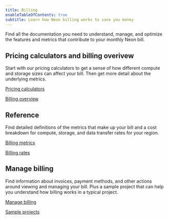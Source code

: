 ```yaml
---
title: Billing
enableTableOfContents: true
subtitle: Learn how Neon billing works to save you money
---
```


Find all the documentation you need to understand, manage, and optimize the features and metrics that contribute to your monthly Neon bill.


## Pricing calculators and billing overivew

Start with our pricing calculators to get a sense of how different compute and storage sizes can affect your bill. Then get more detail about the underlying metrics.

<DetailIconCards>

<a href="/docs/introduction/billing-calculators" description="Our pricing calculator and cost estimator tools help you estimate your next Neon bill." icon="transactions">Pricing calculators</a>

<a href="/docs/introduction/billing-overview" description="Quick introduction to how billing works in Neon." icon="chart-bar">Billing overview</a>

</DetailIconCards>

## Reference

Find detailed definitions of the metrics that make up your bill and a cost breakdown for compute, storage, and data transfer rates for your region.

<DetailIconCards>

<a href="h/docs/introduction/billing" description="Find detailed descriptions of the metrics that make up your bill" icon="trend-up">Billing metrics</a>

<a href="h/docs/introduction/billing-rates" description="Reference table of billing rates per region" icon="hourglass">Billing rates</a>

</DetailIconCards>

## Manage billing

Find information about invoices, payment methods, and other actions around viewing and managing your bill. Plus a sample project that can help you understand how billing works in a typical project.

<DetailIconCards>

<a href="/docs/introduction/manage-billing" description="Manage your monthly bill." icon="setup">Manage billing</a>

<a href="/docs/introduction/billing-sample" description="See how billing breaks down for a sample project." icon="chart-bar">Sample projects</a>

</DetailIconCards>
